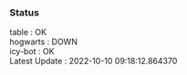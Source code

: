### Status


table : OK  
hogwarts : DOWN  
icy-bot : OK  
Latest Update : 2022-10-10 09:18:12.864370
